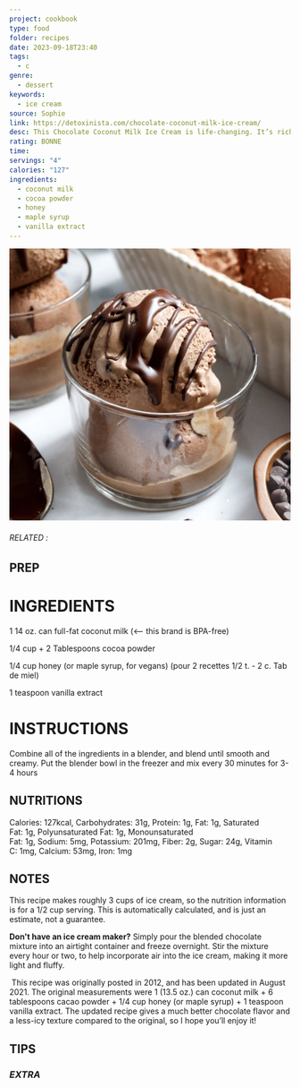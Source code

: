 ```yaml
---
project: cookbook
type: food
folder: recipes
date: 2023-09-18T23:40
tags:
  - c
genre:
  - dessert
keywords:
  - ice cream
source: Sophie
link: https://detoxinista.com/chocolate-coconut-milk-ice-cream/
desc: This Chocolate Coconut Milk Ice Cream is life-changing. It’s rich and creamy, and entirely dairy-free! All you need is 4 simple ingredients to make it.
rating: BONNE
time: 
servings: "4"
calories: "127"
ingredients:
  - coconut milk
  - cocoa powder
  - honey
  - maple syrup
  - vanilla extract
---
```


![IMAGE](image_119.png)

###### *RELATED* : 


## PREP


# INGREDIENTS

1 14 oz. can full-fat coconut milk (<– this brand is BPA-free)

1/4 cup + 2 Tablespoons cocoa powder

1/4 cup honey (or maple syrup, for vegans) (pour 2 recettes 1/2 t. - 2 c. Tab de miel)

1 teaspoon vanilla extract

# INSTRUCTIONS

Combine all of the ingredients in a blender, and blend until smooth and creamy. Put the blender bowl in the freezer and mix every 30 minutes for 3-4 hours


## NUTRITIONS

Calories: 127kcal, Carbohydrates: 31g, Protein: 1g, Fat: 1g, Saturated Fat: 1g, Polyunsaturated Fat: 1g, Monounsaturated Fat: 1g, Sodium: 5mg, Potassium: 201mg, Fiber: 2g, Sugar: 24g, Vitamin C: 1mg, Calcium: 53mg, Iron: 1mg


## NOTES

This recipe makes roughly 3 cups of ice cream, so the nutrition information is for a 1/2 cup serving. This is automatically calculated, and is just an estimate, not a guarantee.

**Don't have an ice cream maker?** Simply pour the blended chocolate mixture into an airtight container and freeze overnight. Stir the mixture every hour or two, to help incorporate air into the ice cream, making it more light and fluffy.

 This recipe was originally posted in 2012, and has been updated in August 2021. The original measurements were 1 (13.5 oz.) can coconut milk + 6 tablespoons cacao powder + 1/4 cup honey (or maple syrup) + 1 teaspoon vanilla extract. The updated recipe gives a much better chocolate flavor and a less-icy texture compared to the original, so I hope you’ll enjoy it!

## TIPS



### *EXTRA*



